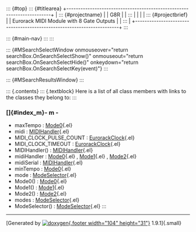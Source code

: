 ::: {#top}
::: {#titlearea}
+-----------------------------------------------------------------------+
| ::: {#projectname}                                                    |
| G8R                                                                   |
| :::                                                                   |
|                                                                       |
| ::: {#projectbrief}                                                   |
| Eurorack MIDI Module with 8 Gate Outputs                              |
| :::                                                                   |
+-----------------------------------------------------------------------+
:::

::: {#main-nav}
:::
:::

::: {#MSearchSelectWindow onmouseover="return searchBox.OnSearchSelectShow()" onmouseout="return searchBox.OnSearchSelectHide()" onkeydown="return searchBox.OnSearchSelectKey(event)"}
:::

::: {#MSearchResultsWindow}
:::

::: {.contents}
::: {.textblock}
Here is a list of all class members with links to the classes they
belong to:
:::

### []{#index_m}- m -

-   maxTempo :
    [Mode0](classMode0.html#a53b9693eeb9e70d2200fa5fa058ff4b9){.el}
-   midi :
    [MIDIHandler](classMIDIHandler.html#ae40e99be5a079eed6e440731ae1ef93e){.el}
-   MIDI\_CLOCK\_PULSE\_COUNT :
    [EurorackClock](classEurorackClock.html#af1d98ae106104e4a771e42fda5b88d0c){.el}
-   MIDI\_CLOCK\_TIMEOUT :
    [EurorackClock](classEurorackClock.html#ae5b52e0dacc5a2e9a1f53f380f245cb1){.el}
-   MIDIHandler() :
    [MIDIHandler](classMIDIHandler.html#a111128982faa1b9ab120c93a952bb0c3){.el}
-   midiHandler :
    [Mode0](classMode0.html#a8d06cb8c1a9d88d5806dd2e431d1e98f){.el} ,
    [Mode1](classMode1.html#a8e5360d6c20dc92f0632bdc4c234e2ac){.el} ,
    [Mode2](classMode2.html#a296c6bf60e684f337c11b338e8b545ce){.el}
-   midiSerial :
    [MIDIHandler](classMIDIHandler.html#aa4b65e5bb6d15ad16f1a81b71ad68032){.el}
-   minTempo :
    [Mode0](classMode0.html#a931032227e5a4553f7eee3210182dba8){.el}
-   mode :
    [ModeSelector](classModeSelector.html#aaab9cca1953b1f4797a55ded09638c95){.el}
-   Mode0() :
    [Mode0](classMode0.html#ac6c68a326df4139c0ea7cae89f79e923){.el}
-   Mode1() :
    [Mode1](classMode1.html#ac50bac6ef48f13b9f9f23066ee3a14da){.el}
-   Mode2() :
    [Mode2](classMode2.html#aa3d0d2137844e8e359d73db4ff991274){.el}
-   modes :
    [ModeSelector](classModeSelector.html#a4d26cfed61b6573ecaae521b85997b8c){.el}
-   ModeSelector() :
    [ModeSelector](classModeSelector.html#af0db492b33c751ccaafa23d9b3880fbc){.el}
:::

------------------------------------------------------------------------

[Generated by [![doxygen](doxygen.svg){.footer width="104"
height="31"}](https://www.doxygen.org/index.html) 1.9.1]{.small}
